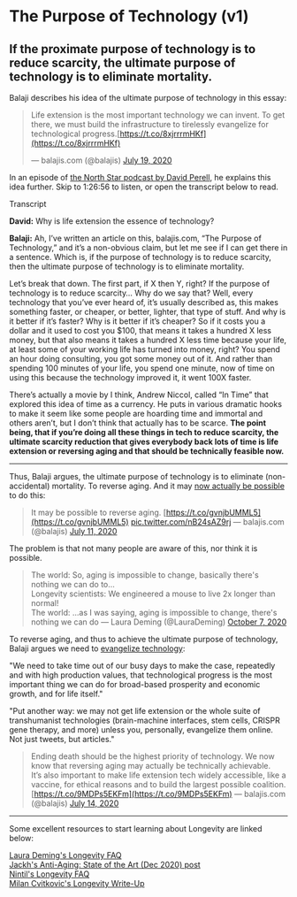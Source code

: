 The Purpose of Technology (v1)
==============================

If the proximate purpose of technology is to reduce scarcity, the ultimate purpose of technology is to eliminate mortality.
---------------------------------------------------------------------------------------------------------------------------

Balaji describes his idea of the ultimate purpose of technology in this essay:

> Life extension is the most important technology we can invent. To get there, we must build the infrastructure to tirelessly evangelize for technological progress.[https://t.co/8xjrrrmHKf](https://t.co/8xjrrrmHKf)
> 
> — balajis.com (@balajis) [July 19, 2020](https://twitter.com/balajis/status/1284913201205764096?ref_src=twsrc%5Etfw)

In an episode of [the North Star podcast by David Perell](https://perell.com/podcast/), he explains this idea further. Skip to 1:26:56 to listen, or open the transcript below to read.

Transcript

**David:** Why is life extension the essence of technology?  
  
**Balaji:** Ah, I’ve written an article on this, balajis.com, “The Purpose of Technology,” and it’s a non-obvious claim, but let me see if I can get there in a sentence. Which is, if the purpose of technology is to reduce scarcity, then the ultimate purpose of technology is to eliminate mortality.  
  
Let’s break that down. The first part, if X then Y, right? If the purpose of technology is to reduce scarcity… Why do we say that? Well, every technology that you’ve ever heard of, it’s usually described as, this makes something faster, or cheaper, or better, lighter, that type of stuff. And why is it better if it’s faster? Why is it better if it’s cheaper? So if it costs you a dollar and it used to cost you $100, that means it takes a hundred X less money, but that also means it takes a hundred X less time because your life, at least some of your working life has turned into money, right? You spend an hour doing consulting, you got some money out of it. And rather than spending 100 minutes of your life, you spend one minute, now of time on using this because the technology improved it, it went 100X faster.  
  
There’s actually a movie by I think, Andrew Niccol, called “In Time” that explored this idea of time as a currency. He puts in various dramatic hooks to make it seem like some people are hoarding time and immortal and others aren’t, but I don’t think that actually has to be scarce. **The point being, that if you’re doing all these things in tech to reduce scarcity, the ultimate scarcity reduction that gives everybody back lots of time is life extension or reversing aging and that should be technically feasible now.**

* * *

Thus, Balaji argues, the ultimate purpose of technology is to eliminate (non-accidental) mortality. To reverse aging. And it may [now actually be possible](https://www.nature.com/articles/d41586-020-03403-0) to do this:

> It may be possible to reverse aging. [https://t.co/gvnjbUMML5](https://t.co/gvnjbUMML5) [pic.twitter.com/nB24sAZ9rj](https://t.co/nB24sAZ9rj)
> — balajis.com (@balajis) [July 11, 2020](https://twitter.com/balajis/status/1281989289232879618?ref_src=twsrc%5Etfw)

The problem is that not many people are aware of this, nor think it is possible.

> The world: So, aging is impossible to change, basically there's nothing we can do to...  
> Longevity scientists: We engineered a mouse to live 2x longer than normal!  
> The world: ...as I was saying, aging is impossible to change, there's nothing we can do
> — Laura Deming (@LauraDeming) [October 7, 2020](https://twitter.com/LauraDeming/status/1313932404814299136?ref_src=twsrc%5Etfw)

To reverse aging, and thus to achieve the ultimate purpose of technology, Balaji argues we need to [evangelize technology](evangelize-tech.html):

"We need to take time out of our busy days to make the case, repeatedly and with high production values, that technological progress is the most important thing we can do for broad-based prosperity and economic growth, and for life itself."

"Put another way: we may not get life extension or the whole suite of transhumanist technologies (brain-machine interfaces, stem cells, CRISPR gene therapy, and more) unless you, personally, evangelize them online. Not just tweets, but articles."

> Ending death should be the highest priority of technology. We now know that reversing aging may actually be technically achievable.  
> It’s also important to make life extension tech widely accessible, like a vaccine, for ethical reasons and to build the largest possible coalition. [https://t.co/9MDPs5EKFm](https://t.co/9MDPs5EKFm)
> — balajis.com (@balajis) [July 14, 2020](https://twitter.com/balajis/status/1283037635343273985?ref_src=twsrc%5Etfw)

* * *

Some excellent resources to start learning about Longevity are linked below:

[Laura Deming's Longevity FAQ](https://www.ldeming.com/longevityfaq)  
[Jackh's Anti-Aging: State of the Art (Dec 2020) post](https://www.lesswrong.com/posts/RcifQCKkRc9XTjxC2/anti-aging-state-of-the-art)  
[Nintil's Longevity FAQ](https://nintil.com/longevity/)  
[Milan Cvitkovic's Longevity Write-Up](https://milan.cvitkovic.net/writing/longevity/)